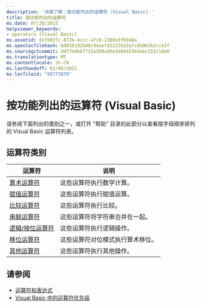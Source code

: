 ```yaml
---
description: '详细了解：按功能列出的运算符 (Visual Basic) '
title: 按功能列出的运算符
ms.date: 07/20/2015
helpviewer_keywords:
- operators [Visual Basic]
ms.assetid: d1fb027c-872b-4ccc-afc8-2380e3f65d4a
ms.openlocfilehash: bd038192b08c94aefd32235a3a7cd5063b2cc43f
ms.sourcegitcommit: ddf7edb67715a5b9a45e3dd44536dabc153c1de0
ms.translationtype: MT
ms.contentlocale: zh-CN
ms.lasthandoff: 02/06/2021
ms.locfileid: "99773870"
---
```

# <a name="operators-listed-by-functionality-visual-basic"></a>按功能列出的运算符 (Visual Basic)

请参阅下面列出的类别之一，或打开 "帮助" 目录的此部分以查看按字母顺序排列的 Visual Basic 运算符列表。  
  
## <a name="categories-of-operators"></a>运算符类别  
  
|运算符|说明|  
|---------------|-----------------|  
|[算术运算符](arithmetic-operators.md)|这些运算符执行数学计算。|  
|[赋值运算符](assignment-operators.md)|这些运算符执行赋值运算。|  
|[比较运算符](comparison-operators.md)|这些运算符执行比较。|  
|[串联运算符](concatenation-operators.md)|这些运算符将字符串合并在一起。|  
|[逻辑/按位运算符](logical-bitwise-operators.md)|这些运算符执行逻辑操作。|  
|[移位运算符](bit-shift-operators.md)|这些运算符对位模式执行算术移位。|  
|[其他运算符](miscellaneous-operators.md)|这些运算符执行其他操作。|  
  
## <a name="see-also"></a>请参阅

- [运算符和表达式](../../programming-guide/language-features/operators-and-expressions/index.md)
- [Visual Basic 中的运算符优先级](operator-precedence.md)
